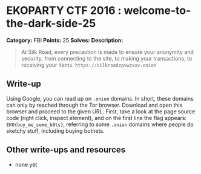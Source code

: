 # EKOPARTY CTF 2016 : welcome-to-the-dark-side-25

**Category:** FBI
**Points:** 25
**Solves:**
**Description:**

> At Silk Road, every precaution is made to ensure your anonymity and security, from connecting to the site, to making your transactions, to receiving your items.
> `https://silkroadzpvwzxxv.onion`


## Write-up

Using Google, you can read up on `.onion` domains. In short, these domains can only by reached through the Tor browser. Download and open this browser and proceed to the given URL. First, take a look at the page source code (right click, inspect element), and on the first line the flag appears: `EKO{buy_me_some_b0ts}`, referring to some `.onion` domains where people do sketchy stuff, including buying botnets.

## Other write-ups and resources

* none yet
